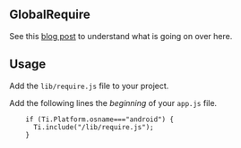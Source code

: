 ## GlobalRequire

See this [blog post]() to understand what is going on over here.

## Usage

Add the `lib/require.js` file to your project.

Add the following lines the _beginning_ of your `app.js` file.

```
    if (Ti.Platform.osname==="android") {
      Ti.include("/lib/require.js");
    }
```

